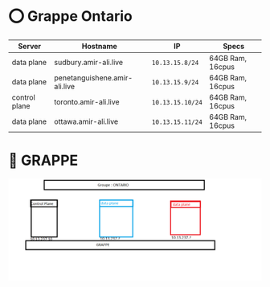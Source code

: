 # :o: Grappe Ontario

| Server        | Hostname                      |  IP               | Specs                 |
|---------------|-------------------------------|-------------------|-----------------------|
| data plane    | sudbury.amir-ali.live         | `10.13.15.8/24`   | 64GB Ram,      16cpus |
| data plane    | penetanguishene.amir-ali.live | `10.13.15.9/24`   | 64GB Ram,      16cpus |
| control plane | toronto.amir-ali.live         | `10.13.15.10/24`  | 64GB Ram,      16cpus |
| data plane    | ottawa.amir-ali.live          | `10.13.15.11/24`  | 64GB Ram,      16cpus |


# 🍇 GRAPPE 
![image](grappe.png)


